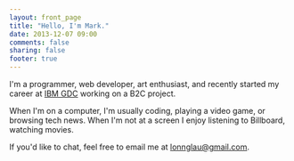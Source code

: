 ```yaml
---
layout: front_page
title: "Hello, I'm Mark."
date: 2013-12-07 09:00
comments: false
sharing: false
footer: true
---
```


I'm a programmer, web developer, art enthusiast, and recently started my career at [IBM GDC](http://www.google.com.hk/#newwindow=1&q=IBM+GDC&safe=strict) working on a B2C project.

When I'm on a computer, I'm usually coding, playing a video game, or browsing tech news. When I'm not at a screen I enjoy listening to Billboard, watching movies.

If you'd like to chat, feel free to email me at <lonnglau@gmail.com>.